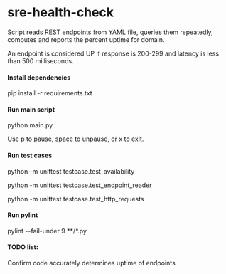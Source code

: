 # sre-health-check
Script reads REST endpoints from YAML file, queries them repeatedly, computes and reports the percent uptime for domain.

An endpoint is considered UP if response is 200-299 and latency is less than 500 milliseconds.

#### Install dependencies
pip install -r requirements.txt

#### Run main script
python main.py

Use p to pause, space to unpause, or x to exit.

#### Run test cases
python -m unittest testcase.test_availability

python -m unittest testcase.test_endpoint_reader

python -m unittest testcase.test_http_requests

#### Run pylint

pylint --fail-under 9 **/*.py

#### TODO list:

Confirm code accurately determines uptime of endpoints
